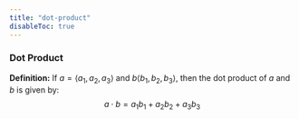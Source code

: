 ```yaml
---
title: "dot-product"
disableToc: true
---
```

### Dot Product
**Definition:** If $a = \langle a_1,a_2,a_3\rangle$ and $b\langle b_1,b_2,b_3\rangle$, then the dot product of $a$ and $b$ is given by:
$$
a\cdot b = a_1b_1+a_2b_2+a_3b_3
$$